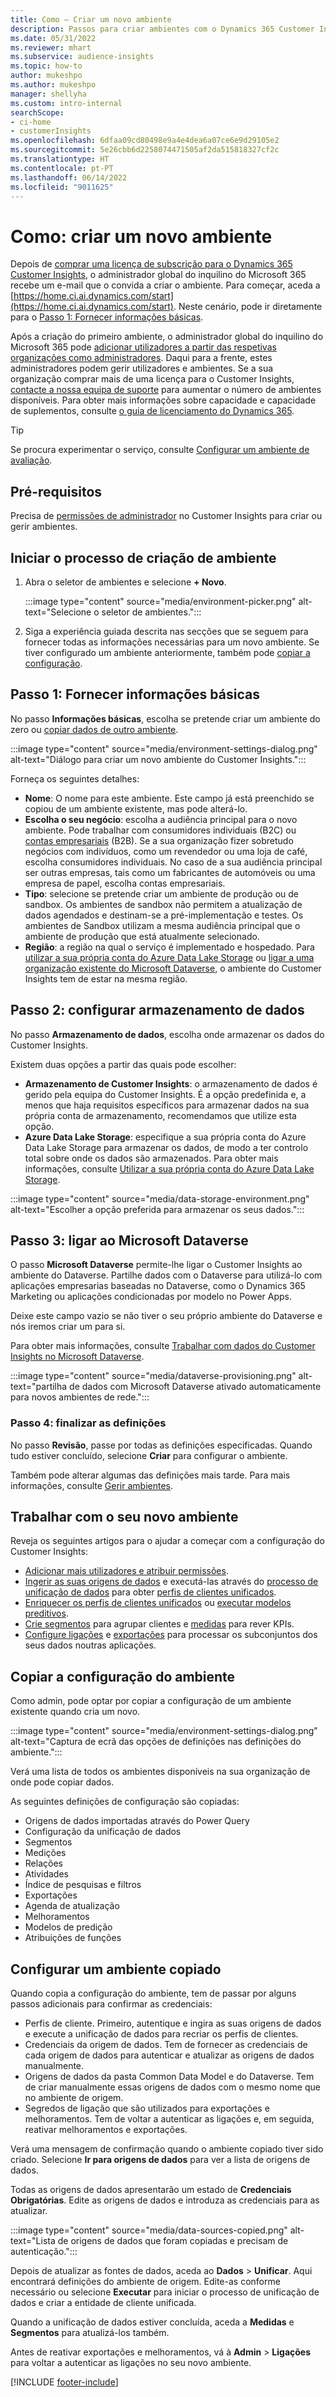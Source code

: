 ```yaml
---
title: Como – Criar um novo ambiente
description: Passos para criar ambientes com o Dynamics 365 Customer Insights.
ms.date: 05/31/2022
ms.reviewer: mhart
ms.subservice: audience-insights
ms.topic: how-to
author: mukeshpo
ms.author: mukeshpo
manager: shellyha
ms.custom: intro-internal
searchScope:
- ci-home
- customerInsights
ms.openlocfilehash: 6dfaa09cd80498e9a4e4dea6a07ce6e9d29105e2
ms.sourcegitcommit: 5e26cbb6d2258074471505af2da515818327cf2c
ms.translationtype: HT
ms.contentlocale: pt-PT
ms.lasthandoff: 06/14/2022
ms.locfileid: "9011625"
---
```

# <a name="how-to-create-a-new-environment"></a>Como: criar um novo ambiente

Depois de [comprar uma licença de subscrição para o Dynamics 365 Customer Insights](paid-license.md), o administrador global do inquilino do Microsoft 365 recebe um e-mail que o convida a criar o ambiente. Para começar, aceda a [https://home.ci.ai.dynamics.com/start](https://home.ci.ai.dynamics.com/start). Neste cenário, pode ir diretamente para o [Passo 1: Fornecer informações básicas](#step-1-provide-basic-information).

Após a criação do primeiro ambiente, o administrador global do inquilino do Microsoft 365 pode [adicionar utilizadores a partir das respetivas organizações como administradores](permissions.md). Daqui para a frente, estes administradores podem gerir utilizadores e ambientes. Se a sua organização comprar mais de uma licença para o Customer Insights, [contacte a nossa equipa de suporte](https://go.microsoft.com/fwlink/?linkid=2079641) para aumentar o número de ambientes disponíveis. Para obter mais informações sobre capacidade e capacidade de suplementos, consulte [o guia de licenciamento do Dynamics 365](https://go.microsoft.com/fwlink/?LinkId=866544).

> [!TIP]
> Se procura experimentar o serviço, consulte [Configurar um ambiente de avaliação](trial-signup.md).

## <a name="prerequisites"></a>Pré-requisitos

Precisa de [permissões de administrador](permissions.md) no Customer Insights para criar ou gerir ambientes.

## <a name="start-the-environment-creation-process"></a>Iniciar o processo de criação de ambiente

1. Abra o seletor de ambientes e selecione **+ Novo**.
  
   :::image type="content" source="media/environment-picker.png" alt-text="Selecione o seletor de ambientes.":::

1. Siga a experiência guiada descrita nas secções que se seguem para fornecer todas as informações necessárias para um novo ambiente. Se tiver configurado um ambiente anteriormente, também pode [copiar a configuração](#copy-the-environment-configuration).

## <a name="step-1-provide-basic-information"></a>Passo 1: Fornecer informações básicas

No passo **Informações básicas**, escolha se pretende criar um ambiente do zero ou [copiar dados de outro ambiente](#copy-the-environment-configuration).

   :::image type="content" source="media/environment-settings-dialog.png" alt-text="Diálogo para criar um novo ambiente do Customer Insights.":::

Forneça os seguintes detalhes:

- **Nome**: O nome para este ambiente. Este campo já está preenchido se copiou de um ambiente existente, mas pode alterá-lo.
- **Escolha o seu negócio**: escolha a audiência principal para o novo ambiente. Pode trabalhar com consumidores individuais (B2C) ou [contas empresariais](work-with-business-accounts.md) (B2B). Se a sua organização fizer sobretudo negócios com indivíduos, como um revendedor ou uma loja de café, escolha consumidores individuais. No caso de a sua audiência principal ser outras empresas, tais como um fabricantes de automóveis ou uma empresa de papel, escolha contas empresariais.
- **Tipo**: selecione se pretende criar um ambiente de produção ou de sandbox. Os ambientes de sandbox não permitem a atualização de dados agendados e destinam-se a pré-implementação e testes. Os ambientes de Sandbox utilizam a mesma audiência principal que o ambiente de produção que está atualmente selecionado.
- **Região**: a região na qual o serviço é implementado e hospedado. Para [utilizar a sua própria conta do Azure Data Lake Storage](own-data-lake-storage.md) ou [ligar a uma organização existente do Microsoft Dataverse](customer-insights-dataverse.md), o ambiente do Customer Insights tem de estar na mesma região.

## <a name="step-2-configure-data-storage"></a>Passo 2: configurar armazenamento de dados

No passo **Armazenamento de dados**, escolha onde armazenar os dados do Customer Insights.

Existem duas opções a partir das quais pode escolher:

- **Armazenamento de Customer Insights**: o armazenamento de dados é gerido pela equipa do Customer Insights. É a opção predefinida e, a menos que haja requisitos específicos para armazenar dados na sua própria conta de armazenamento, recomendamos que utilize esta opção.
- **Azure Data Lake Storage**: especifique a sua própria conta do Azure Data Lake Storage para armazenar os dados, de modo a ter controlo total sobre onde os dados são armazenados. Para obter mais informações, consulte [Utilizar a sua própria conta do Azure Data Lake Storage](own-data-lake-storage.md).

:::image type="content" source="media/data-storage-environment.png" alt-text="Escolher a opção preferida para armazenar os seus dados.":::

## <a name="step-3-connect-to-microsoft-dataverse"></a>Passo 3: ligar ao Microsoft Dataverse

O passo **Microsoft Dataverse** permite-lhe ligar o Customer Insights ao ambiente do Dataverse. Partilhe dados com o Dataverse para utilizá-lo com aplicações empresarias baseadas no Dataverse, como o Dynamics 365 Marketing ou aplicações condicionadas por modelo no Power Apps.


Deixe este campo vazio se não tiver o seu próprio ambiente do Dataverse e nós iremos criar um para si.

Para obter mais informações, consulte [Trabalhar com dados do Customer Insights no Microsoft Dataverse](customer-insights-dataverse.md).

:::image type="content" source="media/dataverse-provisioning.png" alt-text="partilha de dados com Microsoft Dataverse ativado automaticamente para novos ambientes de rede.":::

### <a name="step-4-finalize-the-settings"></a>Passo 4: finalizar as definições

No passo **Revisão**, passe por todas as definições especificadas. Quando tudo estiver concluído, selecione **Criar** para configurar o ambiente.

Também pode alterar algumas das definições mais tarde. Para mais informações, consulte [Gerir ambientes](manage-environments.md).

## <a name="work-with-your-new-environment"></a>Trabalhar com o seu novo ambiente

Reveja os seguintes artigos para o ajudar a começar com a configuração do Customer Insights:

- [Adicionar mais utilizadores e atribuir permissões](permissions.md).
- [Ingerir as suas origens de dados](data-sources.md) e executá-las através do [processo de unificação de dados](data-unification.md) para obter [perfis de clientes unificados](customer-profiles.md).
- [Enriquecer os perfis de clientes unificados](enrichment-hub.md) ou [executar modelos preditivos](predictions-overview.md).
- [Crie segmentos](segments.md) para agrupar clientes e [medidas](measures.md) para rever KPIs.
- [Configure ligações](connections.md) e [exportações](export-destinations.md) para processar os subconjuntos dos seus dados noutras aplicações.

## <a name="copy-the-environment-configuration"></a>Copiar a configuração do ambiente

Como admin, pode optar por copiar a configuração de um ambiente existente quando cria um novo.

:::image type="content" source="media/environment-settings-dialog.png" alt-text="Captura de ecrã das opções de definições nas definições do ambiente.":::

Verá uma lista de todos os ambientes disponíveis na sua organização de onde pode copiar dados.

As seguintes definições de configuração são copiadas:

- Origens de dados importadas através do Power Query
- Configuração da unificação de dados
- Segmentos
- Medições
- Relações
- Atividades
- Índice de pesquisas e filtros
- Exportações
- Agenda de atualização
- Melhoramentos
- Modelos de predição
- Atribuições de funções

## <a name="set-up-a-copied-environment"></a>Configurar um ambiente copiado

Quando copia a configuração do ambiente, tem de passar por alguns passos adicionais para confirmar as credenciais:

- Perfis de cliente. Primeiro, autentique e ingira as suas origens de dados e execute a unificação de dados para recriar os perfis de clientes.
- Credenciais da origem de dados. Tem de fornecer as credenciais de cada origem de dados para autenticar e atualizar as origens de dados manualmente.
- Origens de dados da pasta Common Data Model e do Dataverse. Tem de criar manualmente essas origens de dados com o mesmo nome que no ambiente de origem.
- Segredos de ligação que são utilizados para exportações e melhoramentos. Tem de voltar a autenticar as ligações e, em seguida, reativar melhoramentos e exportações.

Verá uma mensagem de confirmação quando o ambiente copiado tiver sido criado. Selecione **Ir para origens de dados** para ver a lista de origens de dados.

Todas as origens de dados apresentarão um estado de **Credenciais Obrigatórias**. Edite as origens de dados e introduza as credenciais para as atualizar.

:::image type="content" source="media/data-sources-copied.png" alt-text="Lista de origens de dados que foram copiadas e precisam de autenticação.":::

Depois de atualizar as fontes de dados, aceda ao **Dados** > **Unificar**. Aqui encontrará definições do ambiente de origem. Edite-as conforme necessário ou selecione **Executar** para iniciar o processo de unificação de dados e criar a entidade de cliente unificada.

Quando a unificação de dados estiver concluída, aceda a **Medidas** e **Segmentos** para atualizá-los também.

Antes de reativar exportações e melhoramentos, vá à **Admin** > **Ligações** para voltar a autenticar as ligações no seu novo ambiente.

[!INCLUDE [footer-include](includes/footer-banner.md)]

